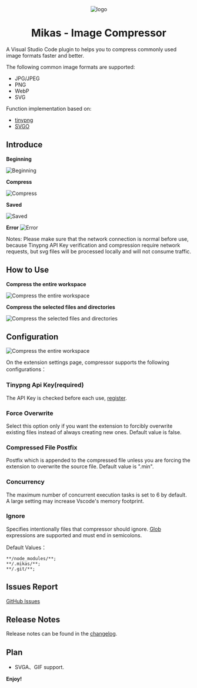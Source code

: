 <div align="center">
<img src="./assets/icon.png" alt="logo"/>
<h1>Mikas - Image Compressor</h1>
</div>

A Visual Studio Code plugin to helps you to compress commonly used image formats faster and better.

The following common image formats are supported:

- JPG/JPEG
- PNG
- WebP
- SVG

Function implementation based on:

- [tinypng](https://tinypng.com/)
- [SVGO](https://github.com/svg/svgo)

## Introduce

**Beginning**

![Beginning](doc/intro-1.png)

**Compress**

![Compress](doc/intro-2.png)

**Saved**

![Saved](doc/intro-3.png)

**Error**
![Error](doc/intro-4.png)

Notes: Please make sure that the network connection is normal before use, because Tinypng API Key verification and compression require network requests, but svg files will be processed locally and will not consume traffic.

## How to Use

**Compress the entire workspace**

![Compress the entire workspace](doc/intro-5.png)

**Compress the selected files and directories**

![Compress the selected files and directories](doc/intro-6.png)

## Configuration

![Compress the entire workspace](doc/intro-8.png)

On the extension settings page, compressor supports the following configurations：

### Tinypng Api Key(required)

The API Key is checked before each use, [register](https://tinypng.com/developers).

### Force Overwrite

Select this option only if you want the extension to forcibly overwrite existing files instead of always creating new ones. Default value is false.

### Compressed File Postfix

Postfix which is appended to the compressed file unless you are forcing the extension to overwrite the source file. Default value is ".min".

### Concurrency

The maximum number of concurrent execution tasks is set to 6 by default. A large setting may increase Vscode's memory footprint.

### Ignore

Specifies intentionally files that compressor should ignore. [Glob](<https://en.wikipedia.org/wiki/Glob_(programming)>) expressions are supported and must end in semicolons.

Default Values：

```
**/node_modules/**;
**/.mikas/**;
**/.git/**;
```

## Issues Report

[GitHub Issues](https://github.com/Jalen-Lee/Mikas/issues)

## Release Notes

Release notes can be found in the [changelog](https://github.com/Jalen-Lee/Mikas/blob/main/CHANGELOG.md).

## Plan

- SVGA、GIF support.

**Enjoy!**
